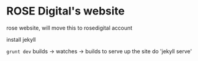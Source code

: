 ROSE Digital's website
======================

rose website, will move this to rosedigital account

install jekyll

`grunt dev` builds -> watches -> builds
to serve up the site do 'jekyll serve'
